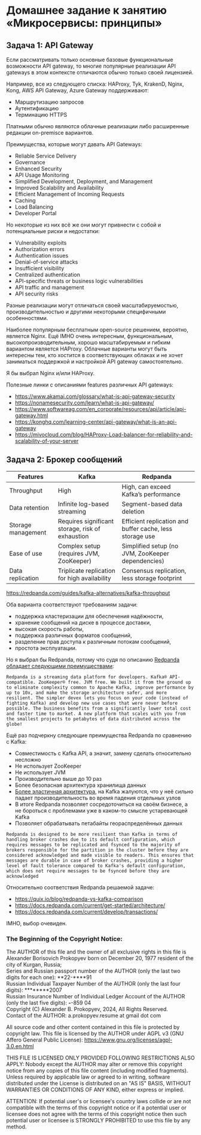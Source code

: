 # Домашнее задание к занятию «Микросервисы: принципы»

## Задача 1: API Gateway 

Если рассматривать только основные базовые функциональные возможности API gateway, то многие популярные реализации API gateways в этом контексте отличаются обычно только своей лицензией.

Например, все из следующего списка: HAProxy, Tyk, KrakenD, Nginx, Kong, AWS API Gateway, Azure Gateway  поддерживают:
* Маршрутизацию запросов
* Аутентификацию
* Терминацию HTTPS

Платными обычно являются облачные реализации либо расширенные редакции on-premisce вариантов.

Преимущества, которые могут давать API Gateways:
* Reliable Service Delivery
* Governance
* Enhanced Security
* API Usage Monitoring
* Simplified Development, Deployment, and Management
* Improved Scalability and Availability
* Efficient Management of Incoming Requests
* Caching 
* Load Balancing
* Developer Portal

Но некоторые из них всё же они могут привнести с собой и потенциальные риски и недостатки:
* Vulnerability exploits
* Authorization errors
* Authentication issues
* Denial-of-service attacks
* Insufficient visibility
* Centralized authentication
* API-specific threats or business logic vulnerabilities
* API traffic and management
* API security risks

Разные реализации могут отличаться своей масштабируемостью, производительностью и другими некоторыми специфичными особенностями.

Наиболее популярным бесплатным open-source решением, вероятно, является Nginx.
Ещё IMHO очень интересным, функциональным, высокопроизводительным, хорошо масштабируемым и гибким вариантом является HAProxy. Облачные варианты могут быть интересны тем, кто хостится в соответствующих облаках и не хочет заниматься поддержкой и настройкой API gateway самостоятельно.

Я бы выбрал Nginx и/или HAProxy.

Полезные линки с описаниями features различных API gateways:

* https://www.akamai.com/glossary/what-is-api-gateway-security
* https://nonamesecurity.com/learn/what-is-api-gateway/
* https://www.softwareag.com/en_corporate/resources/api/article/api-gateway.html
* https://konghq.com/learning-center/api-gateway/what-is-an-api-gateway
* https://mivocloud.com/blog/HAProxy-Load-balancer-for-reliability-and-scalability-of-your-server


## Задача 2: Брокер сообщений

|  Features  | Kafka  | Redpanda |
|------------|--------|--------- |
| Throughput  | High | High, can exceed Kafka’s performance |
| Data retention | Infinite log-based streaming  | Segment-based data deletion |
| Storage management  | Requires significant storage, risk of exhaustion  |  Efficient replication and buffer cache, less storage use |
| Ease of use  | Complex setup (requires JVM, ZooKeeper)  | Simplified setup (no JVM, ZooKeeper dependencies) |
| Data replication  | Triplicate replication for high availability  | Consensus replication, less storage footprint |

https://redpanda.com/guides/kafka-alternatives/kafka-throughput

Оба варианта соответствуют требованиям задачи:
- поддержка кластеризации для обеспечения надёжности,
- хранение сообщений на диске в процессе доставки,
- высокая скорость работы,
- поддержка различных форматов сообщений,
- разделение прав доступа к различным потокам сообщений,
- простота эксплуатации.

Но я выбрал бы Redpanda, потому что судя по описанию [Redpanda обладает следующими преимуществами](https://github.com/redpanda-data/redpanda/):
```
Redpanda is a streaming data platform for developers. Kafka® API-compatible. ZooKeeper® free. JVM free. We built it from the ground up to eliminate complexity common to Apache Kafka, improve performance by up to 10x, and make the storage architecture safer, and more resilient. The simpler devex lets you focus on your code (instead of fighting Kafka) and develop new use cases that were never before possible. The business benefits from a significantly lower total cost and faster time to market. A new platform that scales with you from the smallest projects to petabytes of data distributed across the globe!
```

Ещё раз подчеркну следующие преимущества Redpanda по сравнению с Kafka:
* Совместимость с Kafka API, а значит, замену сделать относительно несложно
* Не использует ZooKeeper
* Не использует JVM
* Производительно выше до 10 раз
* Более безопасная архитектура хранилища данных
* [Более эластичная архитектура](https://redpanda.com/blog/producer-config-deep-dive), на Kafka жалуются, что у неё сильно падает производительность во время падения отдельных узлов
* В итоге Redpanda позволяет сосредоточиться на своём бизнесе, а не бороться с проблемами уже в каком-то смысле устаревающей Kafka
* Позволяет обрабатывать петабайты геораспределённых данных

```
Redpanda is designed to be more resilient than Kafka in terms of handling broker crashes due to its default configuration, which requires messages to be replicated and fsynced to the majority of brokers responsible for the partition in the cluster before they are considered acknowledged and made visible to readers. This ensures that messages are durable in case of broker crashes, providing a higher level of fault tolerance compared to Kafka's default configuration, which does not require messages to be fsynced before they are acknowledged
```

Относительно соответствия Redpanda решаемой задаче:

* https://quix.io/blog/redpanda-vs-kafka-comparison
* https://docs.redpanda.com/current/get-started/architecture/
* https://docs.redpanda.com/current/develop/transactions/

IMHO, выбор очевиден.


### The Beginning of the Copyright Notice:

The AUTHOR of this file and the owner of all exclusive rights in this file is Alexander Borisovich Prokopyev
 born on December 20, 1977 resident of the city of Kurgan, Russia;  
Series and Russian passport number of the AUTHOR (only the last two digits for each one): **22-****91  
Russian Individual Taxpayer Number of the AUTHOR (only the last four digits): ********2007  
Russian Insurance Number of Individual Ledger Account of the AUTHOR (only the last five digits): ***-***-859 04  
Copyright (C) Alexander B. Prokopyev, 2024, All Rights Reserved.  
Contact of the AUTHOR: a.prokopyev.resume at gmail dot com  

All source code and other content contained in this file is protected by copyright law.
This file is licensed by the AUTHOR under AGPL v3 (GNU Affero General Public License): https://www.gnu.org/licenses/agpl-3.0.en.html

THIS FILE IS LICENSED ONLY PROVIDED FOLLOWING RESTRICTIONS ALSO APPLY:
Nobody except the AUTHOR may alter or remove this copyright notice from any copies of this file content (including modified fragments). Unless required by applicable law or agreed to in writing, software distributed under the License is distributed on an "AS IS" BASIS, WITHOUT WARRANTIES OR CONDITIONS OF ANY KIND, either express or implied. 

ATTENTION: If potential user's or licensee's country laws collide or are not compatible with the terms of this copyright notice or if a potential user or licensee does not agree with the terms of this copyright notice then such potential user or licensee   is STRONGLY PROHIBITED to use this file by any method.
